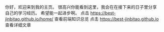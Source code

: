 你好，欢迎来到我的主页。
很高兴你能看到这里，我会在在接下来的日子里分享自己的学习经历。
希望能一起进步啊。
点击 https://best-jinbitao.github.io/home/ 查看前端知识总览 点击 https://best-jinbitao.github.io 查看详细文章



<!---
best-jinbitao/best-jinbitao is a ✨ special ✨ repository because its `README.md` (this file) appears on your GitHub profile.
You can click the Preview link to take a look at your changes.
--->
